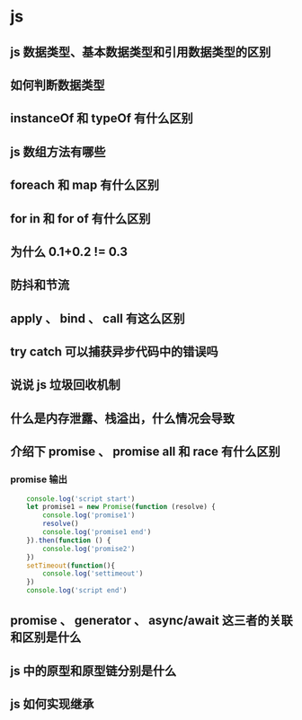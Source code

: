 # js

## js 数据类型、基本数据类型和引用数据类型的区别

## 如何判断数据类型

## instanceOf 和 typeOf 有什么区别

## js 数组方法有哪些

## foreach 和 map 有什么区别

## for in 和 for of 有什么区别

## 为什么 0.1+0.2 != 0.3

## 防抖和节流

## apply 、 bind 、 call 有这么区别

## try catch 可以捕获异步代码中的错误吗

## 说说 js 垃圾回收机制

## 什么是内存泄露、栈溢出，什么情况会导致

## 介绍下 promise 、 promise all 和 race 有什么区别

### promise 输出

```js
    console.log('script start')
    let promise1 = new Promise(function (resolve) {
    ​    console.log('promise1')
    ​    resolve()
    ​    console.log('promise1 end')
    }).then(function () {
    ​    console.log('promise2')
    })
    setTimeout(function(){
    ​    console.log('settimeout')
    })
    console.log('script end')
```

## promise 、 generator 、 async/await 这三者的关联和区别是什么

## js 中的原型和原型链分别是什么

## js 如何实现继承
